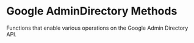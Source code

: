 # Google AdminDirectory Methods

Functions that enable various operations on the Google Admin Directory API.
